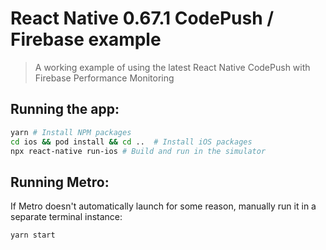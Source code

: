 # React Native 0.67.1 CodePush / Firebase example

> A working example of using the latest React Native CodePush with Firebase Performance Monitoring

## Running the app:

```bash
yarn # Install NPM packages
cd ios && pod install && cd ..  # Install iOS packages
npx react-native run-ios # Build and run in the simulator
```

## Running Metro:

If Metro doesn't automatically launch for some reason, manually run it in a separate terminal instance:

```bash
yarn start
```
